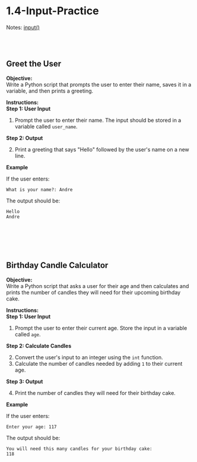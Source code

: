 # 1.4-Input-Practice

Notes: [input()](https://colab.research.google.com/drive/1JSrOECf5FeozLVAlGu7IDqGoR6bf3mR1?usp=drive_link)

<br></br>
## Greet the User

**Objective:**  
Write a Python script that prompts the user to enter their name, saves it in a variable, and then prints a greeting.

**Instructions:**  
**Step 1: User Input**

1. Prompt the user to enter their name. The input should be stored in a variable called `user_name`.

**Step 2: Output**

2. Print a greeting that says "Hello" followed by the user's name on a new line.

**Example**

If the user enters:
```
What is your name?: Andre
```
The output should be:
```
Hello
Andre
```

<br></br><br></br>
## Birthday Candle Calculator

**Objective:**  
Write a Python script that asks a user for their age and then calculates and prints the number of candles they will need for their upcoming birthday cake.

**Instructions:**  
**Step 1: User Input**

1. Prompt the user to enter their current age. Store the input in a variable called `age`.

**Step 2: Calculate Candles**

2. Convert the user's input to an integer using the `int` function.
3. Calculate the number of candles needed by adding `1` to their current age.

**Step 3: Output**

4. Print the number of candles they will need for their birthday cake.

**Example**

If the user enters:
```
Enter your age: 117
```
The output should be:
```
You will need this many candles for your birthday cake:
118
```
